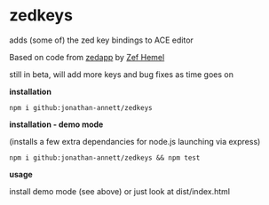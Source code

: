 # zedkeys

adds (some of) the zed key bindings to ACE editor

Based on code from [zedapp](https://github.com/zedapp) by [Zef Hemel](https://github.com/zefhemel)

still in beta, will add more keys and bug fixes as time goes on


**installation**

    npm i github:jonathan-annett/zedkeys
    

**installation - demo mode**

(installs a few extra dependancies for node.js launching via express)

    npm i github:jonathan-annett/zedkeys && npm test 

**usage**


install demo mode (see above) or just look at dist/index.html

    